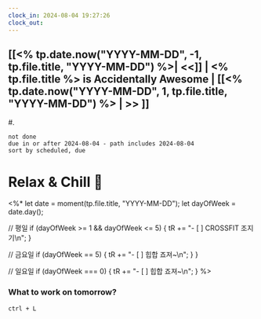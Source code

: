 ```yaml
---
clock_in: 2024-08-04 19:27:26
clock_out: 
---
```

## [[<% tp.date.now("YYYY-MM-DD", -1, tp.file.title, "YYYY-MM-DD") %>| <<]] | <% tp.file.title %> is Accidentally Awesome | [[<% tp.date.now("YYYY-MM-DD", 1, tp.file.title, "YYYY-MM-DD") %> | >> ]]


#.
```tasks
not done 
due in or after 2024-08-04 - path includes 2024-08-04 
sort by scheduled, due
```

# Relax & Chill 🍻
<%*
let date = moment(tp.file.title, "YYYY-MM-DD");
let dayOfWeek = date.day();

// 평일
if (dayOfWeek >= 1 && dayOfWeek <= 5) {
  tR += "- [ ] CROSSFIT 조지기\n";
}

// 금요일
if (dayOfWeek == 5) {
  tR += "- [ ] 힙합 죠져~\n";
  }
} 

// 일요일
if (dayOfWeek === 0) {
  tR += "- [ ] 힙합 죠져~\n";
}
%>


### What to work on tomorrow?
`ctrl + L`
